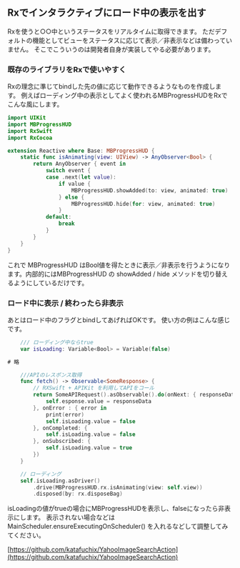 <!--
title:   RxSwift ローディング中の表示／非表示の例
tags:    MBProgressHUD,RxSwift,Swift
id:      27650893be5c82708f31
private: false
-->
## Rxでインタラクティブにロード中の表示を出す
Rxを使うと○○中というステータスをリアルタイムに取得できます。
ただデフォルトの機能としてビューをステータスに応じて表示／非表示などは備わっていません。
そこでこういうのは開発者自身が実装してやる必要があります。

### 既存のライブラリをRxで使いやすく
Rxの理念に準じてbindした先の値に応じて動作できるようなものを作成します。
例えばローディング中の表示としてよく使われるMBProgressHUDをRxでこんな風にします。

```MBProgressHUD+RxSwift.swift
import UIKit
import MBProgressHUD
import RxSwift
import RxCocoa

extension Reactive where Base: MBProgressHUD {
    static func isAnimating(view: UIView) -> AnyObserver<Bool> {
        return AnyObserver { event in
            switch event {
            case .next(let value):
                if value {
                    MBProgressHUD.showAdded(to: view, animated: true)
                } else {
                    MBProgressHUD.hide(for: view, animated: true)
                }
            default:
                break
            }
        }
    }
}
```
これで MBProgressHUD はBool値を得たときに表示／非表示を行うようになります。内部的にはMBProgressHUD の showAdded / hide メソッドを切り替えるようにしているだけです。

### ロード中に表示 / 終わったら非表示
あとはロード中のフラグとbindしてあげればOKです。
使い方の例はこんな感じです。

```Sample.swift
    /// ローディング中ならtrue
    var isLoading: Variable<Bool> = Variable(false)

# 略

    ///APIのレスポンス取得
    func fetch() -> Observable<SomeResponse> {
        // RXSwift + APIKit を利用してAPIをコール
        return SomeAPIRequest().asObservable().do(onNext: { responseData in
            self.esponse.value = responseData
        }, onError : { error in
            print(error)
            self.isLoading.value = false
        }, onCompleted: {
            self.isLoading.value = false
        }, onSubscribed: {
            self.isLoading.value = true
        })
    }

    // ローディング
    self.isLoading.asDriver()
        .drive(MBProgressHUD.rx.isAnimating(view: self.view))
        .disposed(by: rx.disposeBag)
```

isLoadingの値がtrueの場合にMBProgressHUDを表示し、falseになったら非表示にします。
表示されない場合などは MainScheduler.ensureExecutingOnScheduler() を入れるなどして調整してみてください。

[https://github.com/katafuchix/YahooImageSearchAction](https://github.com/katafuchix/YahooImageSearchAction)